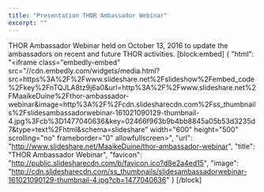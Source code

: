 ```yaml
---
title: "Presentation THOR Ambassador Webinar"
excerpt: ""
---
```

THOR Ambassador Webinar held on October 13, 2016 to update the ambassadors on recent and future THOR activities.
[block:embed]
{
  "html": "<iframe class=\"embedly-embed\" src=\"//cdn.embedly.com/widgets/media.html?src=https%3A%2F%2Fwww.slideshare.net%2Fslideshow%2Fembed_code%2Fkey%2FnTQJLA8tz9j6a0&url=http%3A%2F%2Fwww.slideshare.net%2FMaaikeDuine%2Fthor-ambassador-webinar&image=http%3A%2F%2Fcdn.slidesharecdn.com%2Fss_thumbnails%2Fslidesambassadorwebinar-161021090129-thumbnail-4.jpg%3Fcb%3D1477040636&key=02466f963b9b4bb8845a05b53d3235d7&type=text%2Fhtml&schema=slideshare\" width=\"600\" height=\"500\" scrolling=\"no\" frameborder=\"0\" allowfullscreen></iframe>",
  "url": "http://www.slideshare.net/MaaikeDuine/thor-ambassador-webinar",
  "title": "THOR Ambassador Webinar",
  "favicon": "http://public.slidesharecdn.com/b/favicon.ico?d8e2a4ed15",
  "image": "http://cdn.slidesharecdn.com/ss_thumbnails/slidesambassadorwebinar-161021090129-thumbnail-4.jpg?cb=1477040636"
}
[/block]
